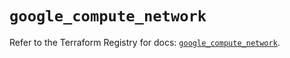 # `google_compute_network`

Refer to the Terraform Registry for docs: [`google_compute_network`](https://registry.terraform.io/providers/hashicorp/google/6.5.0/docs/resources/compute_network).
